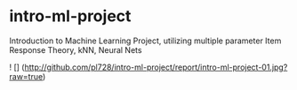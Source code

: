 # intro-ml-project
Introduction to Machine Learning Project, utilizing multiple parameter Item Response Theory, kNN, Neural Nets

! [] (http://github.com/pl728/intro-ml-project/report/intro-ml-project-01.jpg?raw=true)
